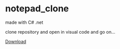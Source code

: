 # notepad_clone
made with C# .net

clone repository and open in visual code and go on...

[Download](Nodepad.exe)

